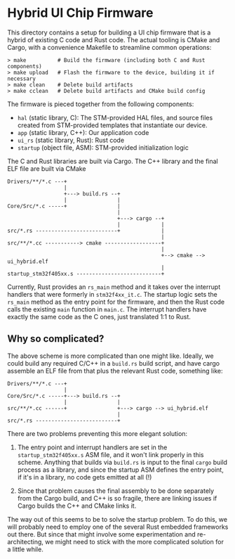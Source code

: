 Hybrid UI Chip Firmware
=======================

This directory contains a setup for building a UI chip firmware that is a hybrid
of existing C code and Rust code.  The actual tooling is CMake and Cargo, with a
convenience Makefile to streamline common operations:

```
> make          # Build the firmware (including both C and Rust components)
> make upload   # Flash the firmware to the device, building it if necessary
> make clean    # Delete build artifacts
> make cclean   # Delete build artifacts and CMake build config
```

The firmware is pieced together from the following components:

* `hal` (static library, C): The STM-provided HAL files, and source files
  created from STM-provided templates that instantiate our device.
* `app` (static library, C++): Our application code
* `ui_rs` (static library, Rust): Rust code
* `startup` (object file, ASM): STM-provided initialization logic

The C and Rust libraries are built via Cargo.  The C++ library and the final ELF
file are built via CMake

```
Drivers/**/*.c ---+
                  |
                  +---> build.rs --+
                  |                |
Core/Src/*.c -----+                |
                                   |
                                   +---> cargo --+
                                   |             |
src/*.rs --------------------------+             |
                                                 |
src/**/*.cc -----------> cmake ------------------+
                                                 |
                                                 +--> cmake --> ui_hybrid.elf
                                                 |
startup_stm32f405xx.s ---------------------------+
```

Currently, Rust provides an `rs_main` method and it takes over the interrupt
handlers that were formerly in `stm32f4xx_it.c`.  The startup logic sets the
`rs_main` method as the entry point for the firmware, and then the Rust code
calls the existing `main` function in `main.c`.  The interrupt handlers have
exactly the same code as the C ones, just translated 1:1 to Rust.

## Why so complicated?

The above scheme is more complicated than one might like.  Ideally, we could
build any required C/C++ in a `build.rs` build script, and have cargo assemble
an ELF file from that plus the relevant Rust code, something like:

```
Drivers/**/*.c ---+
                  |
Core/Src/*.c -----+---> build.rs --+
                  |                |
src/**/*.cc ------+                +---> cargo --> ui_hybrid.elf
                                   |
src/*.rs --------------------------+
```

There are two problems preventing this more elegant solution:

1. The entry point and interrupt handlers are set in the `startup_stm32f405xx.s`
   ASM file, and it won't link properly in this scheme.  Anything that builds
   via `build.rs` is input to the final `cargo` build process as a library,
   and since the startup ASM defines the entry point, if it's in a library,
   no code gets emitted at all (!)

2. Since that problem causes the final assembly to be done separately from the
   Cargo build, and C++ is so fragile, there are linking issues if Cargo builds
   the C++ and CMake links it.

The way out of this seems to be to solve the startup problem.  To do this, we
will probably need to employ one of the several Rust embedded frameworks out
there.  But since that might involve some experimentation and re-architecting,
we might need to stick with the more complicated solution for a little while.
